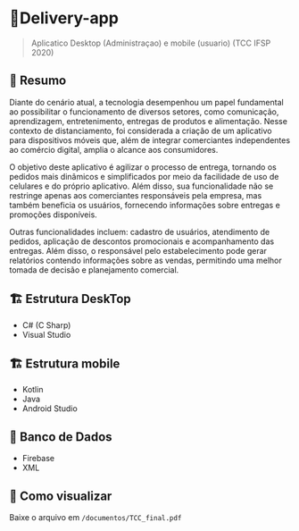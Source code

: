 # 📖Delivery-app
> Aplicatico Desktop (Administraçao) e mobile (usuario) (TCC IFSP 2020)

## 📌 Resumo
Diante do cenário atual, a tecnologia desempenhou um papel fundamental ao possibilitar o funcionamento de diversos setores, como comunicação, aprendizagem, entretenimento, entregas de produtos e alimentação. Nesse contexto de distanciamento, foi considerada a criação de um aplicativo para dispositivos móveis que, além de integrar comerciantes independentes ao comércio digital, amplia o alcance aos consumidores.  

O objetivo deste aplicativo é agilizar o processo de entrega, tornando os pedidos mais dinâmicos e simplificados por meio da facilidade de uso de celulares e do próprio aplicativo. Além disso, sua funcionalidade não se restringe apenas aos comerciantes responsáveis pela empresa, mas também beneficia os usuários, fornecendo informações sobre entregas e promoções disponíveis.  

Outras funcionalidades incluem: cadastro de usuários, atendimento de pedidos, aplicação de descontos promocionais e acompanhamento das entregas. Além disso, o responsável pelo estabelecimento pode gerar relatórios contendo informações sobre as vendas, permitindo uma melhor tomada de decisão e planejamento comercial.  

## 🏗 Estrutura DeskTop
- C# (C Sharp)
- Visual Studio
## 🏗 Estrutura mobile
- Kotlin
- Java
- Android Studio
## 💾 Banco de Dados
- Firebase
- XML
## 🚀 Como visualizar
Baixe o arquivo em `/documentos/TCC_final.pdf` 
